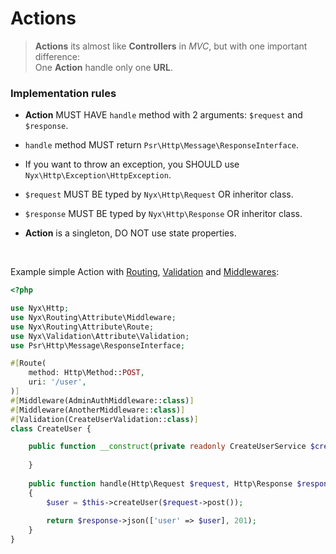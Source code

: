 # Actions

>**Actions** its almost like **Controllers** in *MVC*, but with one important difference:
><br>One **Action** handle only one **URL**.

### Implementation rules
- **Action** MUST HAVE `handle` method with 2 arguments: `$request` and `$response`.

- `handle` method MUST return `Psr\Http\Message\ResponseInterface`.
- If you want to throw an exception, you SHOULD use `Nyx\Http\Exception\HttpException`.

- `$request` MUST BE typed by `Nyx\Http\Request` OR inheritor class.

- `$response` MUST BE typed by `Nyx\Http\Response` OR inheritor class.
- **Action** is a singleton, DO NOT use state properties. 

<br>

Example simple Action with [Routing](routing.md), [Validation](validation.md) and [Middlewares](middlewares.md):
```php
<?php

use Nyx\Http;
use Nyx\Routing\Attribute\Middleware;
use Nyx\Routing\Attribute\Route;
use Nyx\Validation\Attribute\Validation;
use Psr\Http\Message\ResponseInterface;

#[Route(
    method: Http\Method::POST,
    uri: '/user',
)]
#[Middleware(AdminAuthMiddleware::class)]
#[Middleware(AnotherMiddleware::class)]
#[Validation(CreateUserValidation::class)]
class CreateUser {

    public function __construct(private readonly CreateUserService $createUser) {
    
    }
    
    public function handle(Http\Request $request, Http\Response $response): ResponseInterface
    {
        $user = $this->createUser($request->post());
        
        return $response->json(['user' => $user], 201);
    }
}
```
